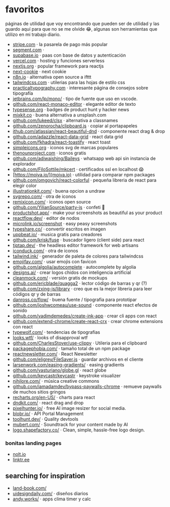 # favoritos
páginas de utilidad que voy encontrando que pueden ser de utilidad y las guardo aquí para que no se me olvide 😂, algunas son herramientas que utilizo en mi trabajo diario.

- [stripe.com](https://stripe.com/es-mx) · la pasarela de pago más popular
- [segment.com](https://segment.com/) · 
- [supabase.io](https://supabase.io/) · paas con base de datos y autenticación
- [vercel.com](https://vercel.com/) · hosting y funciones serverless 
- [nextjs.org](https://nextjs.org/) · popular framework para reactjs
- [next-cookie](https://github.com/tokuda109/next-cookie) · next cookie
- [n8n.io](https://n8n.io/) · alternativa open source a ifttt
- [tailwindcss.com](https://tailwindcss.com/) · utilerias para las hojas de estilo css
- [practicaltypography.com](https://practicaltypography.com/) · interesante página de consejos sobre tipografía 
- [jetbrains.com/lp/mono/](https://www.jetbrains.com/lp/mono/) · tipo de fuente que uso en vscode.
- [github.com/react-monaco-editor](https://github.com/react-monaco-editor/react-monaco-editor) · elegante editor de texto
- [typesense.org](https://typesense.org/) · badges de product hunt y hacker news
- [mixkit.co](https://mixkit.co/) · buena alternativa a unsplash.com
- [github.com/lukeed/clsx](https://github.com/lukeed/clsx) · alternativa a classnames
- [github.com/zenorocha/clipboard.js](https://github.com/zenorocha/clipboard.js) · copiar al portapapeles
- [ithub.com/atlassian/react-beautiful-dnd](https://github.com/atlassian/react-beautiful-dnd) · componente react drag & drop 
- [github.com/adazzle/react-data-grid](https://github.com/adazzle/react-data-grid) · react data grid
- [github.com/fkhadra/react-toastify](https://github.com/fkhadra/react-toastify) · react toast
- [simpleicons.org](https://simpleicons.org/) · iconos svg de marcas populares
- [thenounproject.com](https://thenounproject.com/) · iconos gratis
- [github.com/adiwajshing/Baileys](https://github.com/adiwajshing/Baileys) · whatsapp web api sin instancia de explorador
- [github.com/FiloSottile/mkcert](https://github.com/FiloSottile/mkcert) · certificados ssl en localhost 😱
- [https://moiva.io/](moiva.io) · utilidad para comparar npm packages
- [github.com/omgovich/react-colorful](https://github.com/omgovich/react-colorful) · pequeña libreria de react para elegir color
- [illustrationkit.com/](https://illustrationkit.com/) · buena opcion a undraw
- [svgrepo.com/](https://www.svgrepo.com/) · otra de iconos
- [remixicon.com/](https://remixicon.com/) · iconos open source
- [github.com/YilianSource/party-js](https://github.com/YilianSource/party-js) · confeti 🎉
- [productshot.app/](https://productshot.app/) · make your screenshots as beautiful as your product
- [reactflow.dev/](https://reactflow.dev/) · editor de nodos
- [microlink.io/screenshot](https://microlink.io/screenshot) · easy peasy screenshots
- [typeshare.co/](https://typeshare.co/) · convertir escritos en imagen
- [uppbeat.io/](https://uppbeat.io/) · musica gratis para creadores
- [github.com/krisk/fuse](https://github.com/krisk/fuse) · buscador ligero (client side) para react
- [tiptap.dev/](https://www.tiptap.dev/) · the headless editor framework for web artisans
- [iconduck.com/](https://iconduck.com/) · otra de iconos
- [tailwind.ink/](https://tailwind.ink/) · generador de paleta de colores para tailwindcss
- [emojifav.com/](https://emojifav.com/) · usar emojis con favicon
- [github.com/algolia/autocomplete](https://github.com/algolia/autocomplete) · autocomplete by algolia
- [designs.ai/](https://designs.ai/) · crear logos chidos con inteligencia artificial
- [cleanmock.com/](https://cleanmock.com/) · versión gratis de mockups
- [github.com/ericblade/quagga2](https://github.com/ericblade/quagga2) · lector código de barras y qr (?)
- [github.com/zxing-js/library](https://github.com/zxing-js/library) · creo que es la mejor libreria para leer códigos qr y de barras
- [danross.co/flow/](http://danross.co/flow/) · buena fuente / tipografia para prototipar
- [github.com/joshwcomeau/use-sound](https://github.com/joshwcomeau/use-sound) · componente react efectos de sonido
- [github.com/vadimdemedes/create-ink-app](https://github.com/vadimdemedes/create-ink-app) · crear cli apps con react
- [github.com/extend-chrome/create-react-crx](https://github.com/extend-chrome/create-react-crx) · crear chrome extensions con react
- [typewolf.com/](https://typewolf.com/) · tendencias de tipografias 
- [looks.wtf/](https://looks.wtf/) · looks of disapproval wtf
- [github.com/CharlesStover/use-clippy](https://github.com/CharlesStover/use-clippy) · Utileria para el clipboard
- [packagephobia.com/](https://packagephobia.com/) · tamaño total de un npm package
- [reactnewsletter.com/](https://reactnewsletter.com/) · React Newsletter
- [github.com/eligrey/FileSaver.js](https://github.com/eligrey/FileSaver.js) · guardar archivos en el cliente
- [larsenwork.com/easing-gradients/](https://larsenwork.com/easing-gradients/) · easing gradients
- [github.com/vasturiano/globe.gl](https://github.com/vasturiano/globe.gl) · react globe
- [github.com/keycastr/keycastr](https://github.com/keycastr/keycastr) · keystroke visualizer
- [nihilore.com/](https://www.nihilore.com/) · música creative commons
- [github.com/iamadamdev/bypass-paywalls-chrome](https://github.com/iamadamdev/bypass-paywalls-chrome) · remueve paywalls de muchos sitios gringos
- [recharts.org/en-US/](https://recharts.org/en-US/) · charts para react
- [dndkit.com/](https://dndkit.com/) · react drag and drop
- [pixelhunter.io/](https://pixelhunter.io/) · free AI image resizer for social media.
- [blobr.io/](https://www.blobr.io/) · API Portal Management
- [toolhunt.dev/](https://www.toolhunt.dev/) · Quality devtools
- [mubert.com/](https://mubert.com/) · Soundtrack for your content made by AI
- [logo.shapefactory.co/](https://logo.shapefactory.co/) · Clean, simple, hassle-free logo design.

### bonitas landing pages

- [nolt.io](https://nolt.io/)
- [linktr.ee](https://linktr.ee/)

## searching for inspiration

- [land-book.com/](https://land-book.com/)
- [uidesigndaily.com/](https://www.uidesigndaily.com/) · diseños diarios
- [andy.works/](https://www.andy.works/) · apps clima timer y calc
